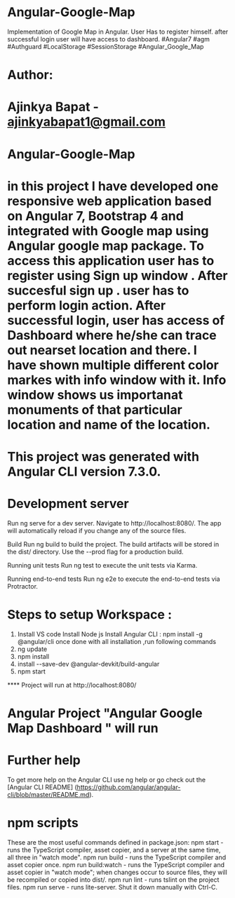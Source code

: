 # Angular-Google-Map
Implementation of Google Map in Angular. User Has to register himself. after successful login user will have access to dashboard. #Angular7 #agm #Authguard #LocalStorage #SessionStorage  #Angular_Google_Map

# Author:

# Ajinkya Bapat -  ajinkyabapat1@gmail.com

# Angular-Google-Map


# in this project I have developed one responsive web application  based on Angular 7, Bootstrap 4 and integrated with Google map using Angular google map package.  To access this application user has to register using Sign up window . After succesful sign up . user  has to perform login action. After successful login, user has access of Dashboard where he/she can trace out nearset location and there. I have shown multiple different color markes with info window with it. Info window shows us importanat monuments of that particular location and name of the location. 

# This project was generated with Angular CLI version 7.3.0.


# Development server
Run ng serve for a dev server. Navigate to http://localhost:8080/. The app will automatically reload if you change any of the source files.

Build
Run ng build to build the project. The build artifacts will be stored in the dist/ directory. Use the --prod flag for a production build.

Running unit tests
Run ng test to execute the unit tests via Karma.

Running end-to-end tests
Run ng e2e to execute the end-to-end tests via Protractor.

# Steps to setup Workspace :

1. Install VS code Install Node js Install Angular CLI : npm install -g @angular/cli
once done with all installation ,run following commands
2. ng update
3. npm install
4. install --save-dev @angular-devkit/build-angular
5. npm start 

**** Project will run at http://localhost:8080/ 
# Angular Project "Angular Google Map Dashboard " will run

# Further help
To get more help on the Angular CLI use ng help or go check out the [Angular CLI README] (https://github.com/angular/angular-cli/blob/master/README.md).




# npm scripts
These are the most useful commands defined in package.json: npm start - runs the TypeScript compiler, asset copier, and a server at the same time, all three in "watch mode". npm run build - runs the TypeScript compiler and asset copier once. npm run build:watch - runs the TypeScript compiler and asset copier in "watch mode"; when changes occur to source files, they will be recompiled or copied into dist/. npm run lint - runs tslint on the project files. npm run serve - runs lite-server. Shut it down manually with Ctrl-C.
